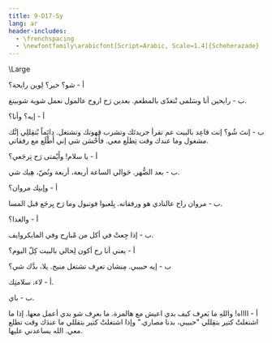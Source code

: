 ```yaml
---
title: 9-D17-Sy
lang: ar
header-includes:
  - \frenchspacing
  - \newfontfamily\arabicfont[Script=Arabic, Scale=1.4]{Scheherazade}
---
```


\Large



أ - شو؟ خير؟ لِوين رايحة؟

ب - رايحين أنا وسَلمى نْتغدّى بالمطعم. بعدين رَح اروح عالمول نعمل شوية شوبينغ.

أ - إيه؟ وأنا؟ 

ب - إنتَ شُو؟ إنت قاعِد بالبيت عم تقرأ جريدتَك وتشرب قهوتك وتشتغل. دائماً بْتقِللِي إنَّك مشغول وما عندك وقت تِطلَع معي. فأَحْسَن شي إني أَطْلَع مع رفقاتي. 
 
أ - يا سلام! وأَيْمتى رَح تِرجَعي؟ 

ب - بعد الضُّهر. حَوالي الساعة أربعة، أربعة ونُصّ، هِيك شي.

أ - وإبنِك مروان؟

ب - مروان راح عالنادي هو ورفقاته. يِلعبوا فوتبول وما رَح يِرجَع قبل المسا.

أ - والغدا؟

ب - إذا جِعتْ في أكل من مْبارِح وفي المايكروايف.

أ - يعني أنا رح أكون لِحالي بالبيت كِلّ اليوم؟

ب - إيه حبيبي. مِنشان تعرِف تشتغل منيح. يلا، بدَّك شي؟

أ - لاء، سلامتِك.

ب - باي.

أ - ااااه! واللهِ ما بَعرِف كيف بدي اعيش مع هالمرة. ما بعرِف شو بدي أعمل معها. إذا ما اشتغلتْ كتير بتقِللي "حبيبي، بدنا مصاري." وإذا اشتغلتْ كتير بتقللي ما عندَك وقت تطلع معي. الله يساعدني عليها. 
